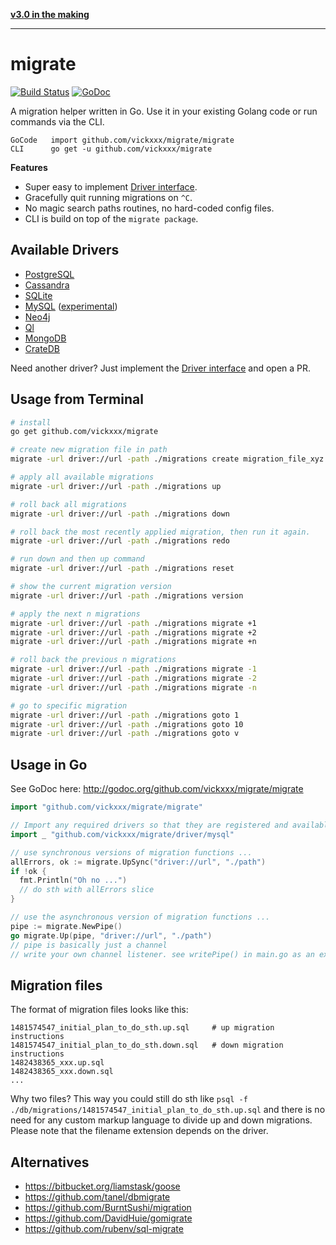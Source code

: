__[v3.0 in the making](https://github.com/vickxxx/migrate/tree/v3.0-prev)__

---

# migrate

[![Build Status](https://travis-ci.org/mattes/migrate.svg?branch=master)](https://travis-ci.org/mattes/migrate)
[![GoDoc](https://godoc.org/github.com/vickxxx/migrate?status.svg)](https://godoc.org/github.com/vickxxx/migrate)

A migration helper written in Go. Use it in your existing Golang code 
or run commands via the CLI. 

```
GoCode   import github.com/vickxxx/migrate/migrate
CLI      go get -u github.com/vickxxx/migrate
```

__Features__

* Super easy to implement [Driver interface](http://godoc.org/github.com/vickxxx/migrate/driver#Driver).
* Gracefully quit running migrations on ``^C``.
* No magic search paths routines, no hard-coded config files.
* CLI is build on top of the ``migrate package``.


## Available Drivers

 * [PostgreSQL](driver/postgres)
 * [Cassandra](driver/cassandra)
 * [SQLite](driver/sqlite3)
 * [MySQL](driver/mysql) ([experimental](https://github.com/vickxxx/migrate/issues/1#issuecomment-58728186))
 * [Neo4j](driver/neo4j)
 * [Ql](driver/ql)
 * [MongoDB](driver/mongodb)
 * [CrateDB](driver/crate)

Need another driver? Just implement the [Driver interface](http://godoc.org/github.com/vickxxx/migrate/driver#Driver) and open a PR.


## Usage from Terminal

```bash
# install
go get github.com/vickxxx/migrate

# create new migration file in path
migrate -url driver://url -path ./migrations create migration_file_xyz

# apply all available migrations
migrate -url driver://url -path ./migrations up

# roll back all migrations
migrate -url driver://url -path ./migrations down

# roll back the most recently applied migration, then run it again.
migrate -url driver://url -path ./migrations redo

# run down and then up command
migrate -url driver://url -path ./migrations reset

# show the current migration version
migrate -url driver://url -path ./migrations version

# apply the next n migrations
migrate -url driver://url -path ./migrations migrate +1
migrate -url driver://url -path ./migrations migrate +2
migrate -url driver://url -path ./migrations migrate +n

# roll back the previous n migrations
migrate -url driver://url -path ./migrations migrate -1
migrate -url driver://url -path ./migrations migrate -2
migrate -url driver://url -path ./migrations migrate -n

# go to specific migration
migrate -url driver://url -path ./migrations goto 1
migrate -url driver://url -path ./migrations goto 10
migrate -url driver://url -path ./migrations goto v
```


## Usage in Go

See GoDoc here: http://godoc.org/github.com/vickxxx/migrate/migrate

```go
import "github.com/vickxxx/migrate/migrate"

// Import any required drivers so that they are registered and available
import _ "github.com/vickxxx/migrate/driver/mysql"

// use synchronous versions of migration functions ...
allErrors, ok := migrate.UpSync("driver://url", "./path")
if !ok {
  fmt.Println("Oh no ...")
  // do sth with allErrors slice
}

// use the asynchronous version of migration functions ...
pipe := migrate.NewPipe()
go migrate.Up(pipe, "driver://url", "./path")
// pipe is basically just a channel
// write your own channel listener. see writePipe() in main.go as an example.
```

## Migration files

The format of migration files looks like this:

```
1481574547_initial_plan_to_do_sth.up.sql     # up migration instructions
1481574547_initial_plan_to_do_sth.down.sql   # down migration instructions
1482438365_xxx.up.sql
1482438365_xxx.down.sql
...
```

Why two files? This way you could still do sth like 
``psql -f ./db/migrations/1481574547_initial_plan_to_do_sth.up.sql`` and there is no
need for any custom markup language to divide up and down migrations. Please note
that the filename extension depends on the driver.


## Alternatives

 * https://bitbucket.org/liamstask/goose
 * https://github.com/tanel/dbmigrate
 * https://github.com/BurntSushi/migration
 * https://github.com/DavidHuie/gomigrate
 * https://github.com/rubenv/sql-migrate


